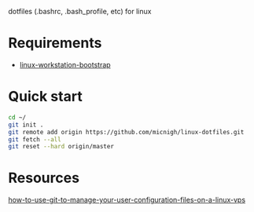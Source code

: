 dotfiles (.bashrc, .bash_profile, etc) for linux

# Requirements

 - [linux-workstation-bootstrap](https://github.com/micnigh/linux-workstation-bootstrap)

# Quick start

```bash
cd ~/
git init .
git remote add origin https://github.com/micnigh/linux-dotfiles.git
git fetch --all
git reset --hard origin/master
```

# Resources

[how-to-use-git-to-manage-your-user-configuration-files-on-a-linux-vps](https://www.digitalocean.com/community/tutorials/how-to-use-git-to-manage-your-user-configuration-files-on-a-linux-vps)
